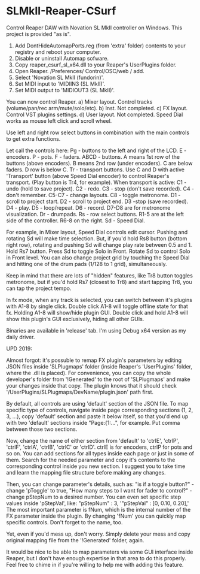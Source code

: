 # SLMkII-Reaper-CSurf
Control Reaper DAW with Novation SL MkII controller on Windows.
This project is provided "as is".

1. Add DontHideAutomapPorts.reg (from 'extra' folder) contents to your registry and reboot your computer.
2. Disable or uninstall Automap sofware.
3. Copy reaper_csurf_sl_x64.dll to your Reaper's UserPlugins folder.
4. Open Reaper. /Preferences/ Control/OSC/web / add.
5. Select 'Novation SL MkII (fundorin)'.
6. Set MIDI input to 'MIDIIN3 (SL MkII)'.
7. Set MIDI output to 'MIDIOUT3 (SL MkII)'.

You can now control Reaper.
a) Mixer layout. Control tracks (volume/pan/rec arm/mute/solo/etc).
b) Inst. Not completed.
c) FX layout. Control VST plugins settings.
d) User layout. Not completed. Speed Dial works as mouse left click and scroll wheel.

Use left and right row select buttons in combination with the main controls to get extra functions.

Let call the controls here:
Pg - buttons to the left and right of the LCD.
E - encoders.
P - pots.
F - faders.
ABCD - buttons. A means 1st row of the buttons (above encoders). B means 2nd row (under encoders). C are below faders. D row is below C. 
Tr - transport buttons. Use C and D with active 'Transport' button (above Speed Dial encoder) to control Reaper's transport. (Play button is Tr4, for example).
When transport is active:
C1 - undo (hold to save project). C2 - redo. C3 - stop (don't save recorded). C4 - don't remember. C5-C7 - change layouts. C8 - toggle metronome.
D1 - scroll to project start. D2 - scroll to project end. D3 -stop (save recorded). D4 - play. D5 - loop/repeat. D6 - record. D7-D8 are for metronome visualization.
Dr - drumpads.
Rs - row select buttons. R1-5 are at the left side of the controller. R6-8 on the right.
Sd - Speed Dial.

For example, in Mixer layout, Speed Dial controls edit cursor. Pushing and rotating Sd will make time selection.
But, if you'd hold Rs8 button (bottom right row), rotating and pushing Sd will change play rate between 0.5 and 1.
Hold Rs7 button. Press Sd to toggle Solo in Front. Rotate Sd to control Solo in Front level.
You can also change project grid by touching the Speed Dial and hitting one of the drum pads (1/128 to 1 grid), simultaneously.

Keep in mind that there are lots of "hidden" features, like Tr8 button toggles metronome, but if you'd hold Rs7 (closest to Tr8) and start tapping Tr8, you can tap the project tempo.

In fx mode, when any track is selected, you can switch between it's plugins with A1-8 by single click. Double click A1-8 will toggle offline state for that fx. Holding A1-8 will show/hide plugin GUI. Double click and hold A1-8 will show this plugin's GUI exclusively, hiding all other GUIs.

Binaries are available in 'release' tab. I'm using Debug x64 version as my daily driver.



UPD 2019: 

Almost forgot: it's possuble to remap FX plugin's parameters by editing JSON files inside 'SLPlugmaps' folder (inside Reaper's 'UserPlugins' folder, where the .dll is placed).
For convenience, you can copy the whole developer's folder from '!Generated' to the root of 'SLPlugmaps' and make your changes inside that copy. The plugin knows that it should check '/UserPlugins/SLPlugmaps/DevName/plugin.json' path first.

By default, all controls are using 'default' section of the JSON file. To map specific type of controls, navigate inside page corresponding sections (1, 2, 3, ...), copy 'default' section and paste it below itself, so that you'd end up with two 'default' sections inside "Page:{1:...", for example. Put comma between those two sections.

Now, change the name of either section from 'default' to 'ctrlE', 'ctrlP', 'ctrlF', 'ctrlA', 'ctrlB', 'ctrlC' or 'ctrlD'. ctrlE is for encoders, ctrlP for pots and so on.
You can add sections for all types inside each page or just in some of them.
Search for the needed parameter and copy it's contents to the corresponding control inside you new section.
I suggest you to take time and learn the mapping file structure before making any changes.

Then, you can change parameter's details, such as: 
"is if a toggle button?" - change 'pToggle' to true,
"How many steps to I want for fader to control?" - change pStepNum to a desired number. You can even set specific step values inside 'pStepVal', like:
"pStepNum" : 3,
'"pStepVal" : [0, 0.10, 0.20],'
The most important parameter is fNum, which is the internal number of the FX parameter inside the plugin. By changing 'fNum' you can quickly map specific controls. Don't forget to the name, too.

Yet, even if you'd mess up, don't worry. Simply delete your mess and copy original mapping file from the '!Generated' folder, again.

It would be nice to be able to map parameters via some GUI interface inside Reaper, but I don't have enough expertise in that area to do this properly. Feel free to chime in if you're willing to help me with adding this feature.
